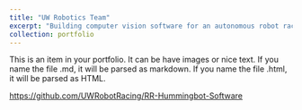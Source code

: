```yaml
---
title: "UW Robotics Team"
excerpt: "Building computer vision software for an autonomous robot racing competition.<br/><img src='/images/projects/uw_robotics_robot.jpg' style='width:512px;'>"
collection: portfolio
---
```


This is an item in your portfolio. It can be have images or nice text. If you name the file .md, it will be parsed as markdown. If you name the file .html, it will be parsed as HTML. 


https://github.com/UWRobotRacing/RR-Hummingbot-Software
